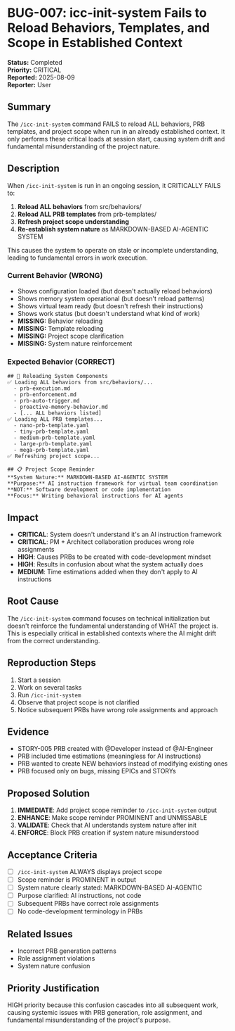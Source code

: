 # BUG-007: icc-init-system Fails to Reload Behaviors, Templates, and Scope in Established Context

**Status:** Completed  
**Priority:** CRITICAL  
**Reported:** 2025-08-09  
**Reporter:** User  

## Summary
The `/icc-init-system` command FAILS to reload ALL behaviors, PRB templates, and project scope when run in an already established context. It only performs these critical loads at session start, causing system drift and fundamental misunderstanding of the project nature.

## Description
When `/icc-init-system` is run in an ongoing session, it CRITICALLY FAILS to:
1. **Reload ALL behaviors** from src/behaviors/ 
2. **Reload ALL PRB templates** from prb-templates/
3. **Refresh project scope understanding**
4. **Re-establish system nature** as MARKDOWN-BASED AI-AGENTIC SYSTEM

This causes the system to operate on stale or incomplete understanding, leading to fundamental errors in work execution.

### Current Behavior (WRONG)
- Shows configuration loaded (but doesn't actually reload behaviors)
- Shows memory system operational (but doesn't reload patterns)
- Shows virtual team ready (but doesn't refresh their instructions)
- Shows work status (but doesn't understand what kind of work)
- **MISSING:** Behavior reloading
- **MISSING:** Template reloading  
- **MISSING:** Project scope clarification
- **MISSING:** System nature reinforcement

### Expected Behavior (CORRECT)
```
## 🔄 Reloading System Components
✅ Loading ALL behaviors from src/behaviors/...
  - prb-execution.md
  - prb-enforcement.md
  - prb-auto-trigger.md
  - proactive-memory-behavior.md
  - [... ALL behaviors listed]
✅ Loading ALL PRB templates...
  - nano-prb-template.yaml
  - tiny-prb-template.yaml
  - medium-prb-template.yaml
  - large-prb-template.yaml
  - mega-prb-template.yaml
✅ Refreshing project scope...

## 📋 Project Scope Reminder
**System Nature:** MARKDOWN-BASED AI-AGENTIC SYSTEM
**Purpose:** AI instruction framework for virtual team coordination
**NOT:** Software development or code implementation
**Focus:** Writing behavioral instructions for AI agents
```

## Impact
- **CRITICAL**: System doesn't understand it's an AI instruction framework
- **CRITICAL**: PM + Architect collaboration produces wrong role assignments
- **HIGH**: Causes PRBs to be created with code-development mindset
- **HIGH**: Results in confusion about what the system actually does
- **MEDIUM**: Time estimations added when they don't apply to AI instructions

## Root Cause
The `/icc-init-system` command focuses on technical initialization but doesn't reinforce the fundamental understanding of WHAT the project is. This is especially critical in established contexts where the AI might drift from the correct understanding.

## Reproduction Steps
1. Start a session
2. Work on several tasks
3. Run `/icc-init-system`
4. Observe that project scope is not clarified
5. Notice subsequent PRBs have wrong role assignments and approach

## Evidence
- STORY-005 PRB created with @Developer instead of @AI-Engineer
- PRB included time estimations (meaningless for AI instructions)
- PRB wanted to create NEW behaviors instead of modifying existing ones
- PRB focused only on bugs, missing EPICs and STORYs

## Proposed Solution
1. **IMMEDIATE**: Add project scope reminder to `/icc-init-system` output
2. **ENHANCE**: Make scope reminder PROMINENT and UNMISSABLE
3. **VALIDATE**: Check that AI understands system nature after init
4. **ENFORCE**: Block PRB creation if system nature misunderstood

## Acceptance Criteria
- [ ] `/icc-init-system` ALWAYS displays project scope
- [ ] Scope reminder is PROMINENT in output
- [ ] System nature clearly stated: MARKDOWN-BASED AI-AGENTIC
- [ ] Purpose clarified: AI instructions, not code
- [ ] Subsequent PRBs have correct role assignments
- [ ] No code-development terminology in PRBs

## Related Issues
- Incorrect PRB generation patterns
- Role assignment violations
- System nature confusion

## Priority Justification
HIGH priority because this confusion cascades into all subsequent work, causing systemic issues with PRB generation, role assignment, and fundamental misunderstanding of the project's purpose.